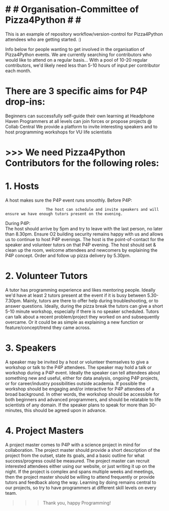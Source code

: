 # # # Organisation-Committee of Pizza4Python # # #

This is an example of repository workflow/version-control for Pizza4Python attendees who are getting started. :)

Info below for people wanting to get involved in the organisation of Pizza4Python events.
We are currently searching for contributors who would like to attend on a regular basis... With a pool of 10-20 regular contributors, we'd likely need less than 5-10 hours of input per contributor each month.

# There are 3 specific aims for P4P drop-ins:
  
  Beginners can successfully self-guide their own learning at Headphone Haven
   Programmers at all levels can join forces or propose projects @ Collab Central
   We provide a platform to invite interesting speakers and to host programming workshops for VU life scientistis


# >>> We need Pizza4Python Contributors for the following roles:

# 1. Hosts 
  
  A host makes sure the P4P event runs smoothly.
  Before P4P:       
                      
                      The host can schedule and invite speakers and will ensure we have enough tutors present on the evening.
  During P4P:           
                      The host should arrive by 5pm and try to leave with the last person, no later than 8.30pm. 
                      Ensure O2 building security remains happy with us and allows us to continue to host P4P evenings.
                      The host is the point-of-contact for the speaker and volunteer tutors on that P4P evening. 
                      The host should set & clean up the room, welcome attendees and newcomers by explaining the P4P concept. 
                      Order and follow up pizza delivery by 5.30pm. 

# 2. Volunteer Tutors
 
 A tutor has programming experience and likes mentoring people. 
                      Ideally we'd have at least 2 tutors present at the event if it is busy between 5.30-7.30pm. Mainly, tutors are there to offer help during troubleshooting, or to answer questions. Ideally, during the pizza break the tutors can give a short 5-10 minute workshop, especially if there is no speaker scheduled. Tutors can talk about a recent problem/project they worked on and subsequently overcame. Or it could be as simple as explaining a new function or feature/concept/trend they came across.

# 3. Speakers
 
 A speaker may be invited by a host or volunteer themselves to give a workshop or talk to the P4P attendees.
                      The speaker may hold a talk or workshop during a P4P event. Ideally the speaker can tell attendees about something new and useful, either for data analysis, ongoing P4P projects, or for career/industry possibilities outside academia. If possible the workshop should be engaging and/or interactive for P4P attendees of a broad background. In other words, the workshop should be accessible for both beginners and advanced programmers, and should be relatable to life scientists of any domain. If the speaker plans to speak for more than 30-minutes, this should be agreed upon in advance.
                      
# 4. Project Masters
  
  A project master comes to P4P with a science project in mind for collaboration.
                      The project master should provide a short description of the project from the outset, state its goals, and a basic outline for what success/progress could be measured. The project master can recruit interested attendees either using our website, or just writing it up on the night. If the project is complex and spans multiple weeks and meetings, then the project master should be willing to attend frequently or provide tutors and feedback along the way. Learning by doing remains central to our projects, so try to have programmers at different skill levels on every team.
                      
            
>>>Thank you, happy Programming!
